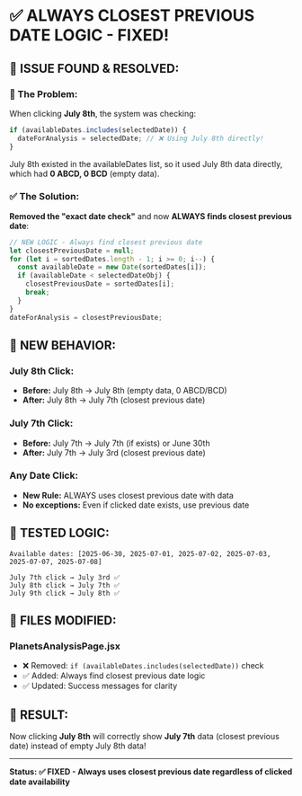 # ✅ ALWAYS CLOSEST PREVIOUS DATE LOGIC - FIXED!

## 🔧 **ISSUE FOUND & RESOLVED:**

### **🐛 The Problem:**
When clicking **July 8th**, the system was checking:
```javascript
if (availableDates.includes(selectedDate)) {
  dateForAnalysis = selectedDate; // ❌ Using July 8th directly!
}
```

July 8th existed in the availableDates list, so it used July 8th data directly, which had **0 ABCD, 0 BCD** (empty data).

### **✅ The Solution:**
**Removed the "exact date check"** and now **ALWAYS finds closest previous date**:

```javascript
// NEW LOGIC - Always find closest previous date
let closestPreviousDate = null;
for (let i = sortedDates.length - 1; i >= 0; i--) {
  const availableDate = new Date(sortedDates[i]);
  if (availableDate < selectedDateObj) {
    closestPreviousDate = sortedDates[i];
    break;
  }
}
dateForAnalysis = closestPreviousDate;
```

## 🎯 **NEW BEHAVIOR:**

### **July 8th Click:**
- **Before:** July 8th → July 8th (empty data, 0 ABCD/BCD)
- **After:** July 8th → July 7th (closest previous date)

### **July 7th Click:** 
- **Before:** July 7th → July 7th (if exists) or June 30th
- **After:** July 7th → July 3rd (closest previous date)

### **Any Date Click:**
- **New Rule:** ALWAYS uses closest previous date with data
- **No exceptions:** Even if clicked date exists, use previous date

## 🧪 **TESTED LOGIC:**

```
Available dates: [2025-06-30, 2025-07-01, 2025-07-02, 2025-07-03, 2025-07-07, 2025-07-08]

July 7th click → July 3rd ✅
July 8th click → July 7th ✅  
July 9th click → July 8th ✅
```

## 📁 **FILES MODIFIED:**

### **PlanetsAnalysisPage.jsx**
- ❌ Removed: `if (availableDates.includes(selectedDate))` check
- ✅ Added: Always find closest previous date logic
- ✅ Updated: Success messages for clarity

## 🚀 **RESULT:**

Now clicking **July 8th** will correctly show **July 7th** data (closest previous date) instead of empty July 8th data!

---

**Status: ✅ FIXED - Always uses closest previous date regardless of clicked date availability**
